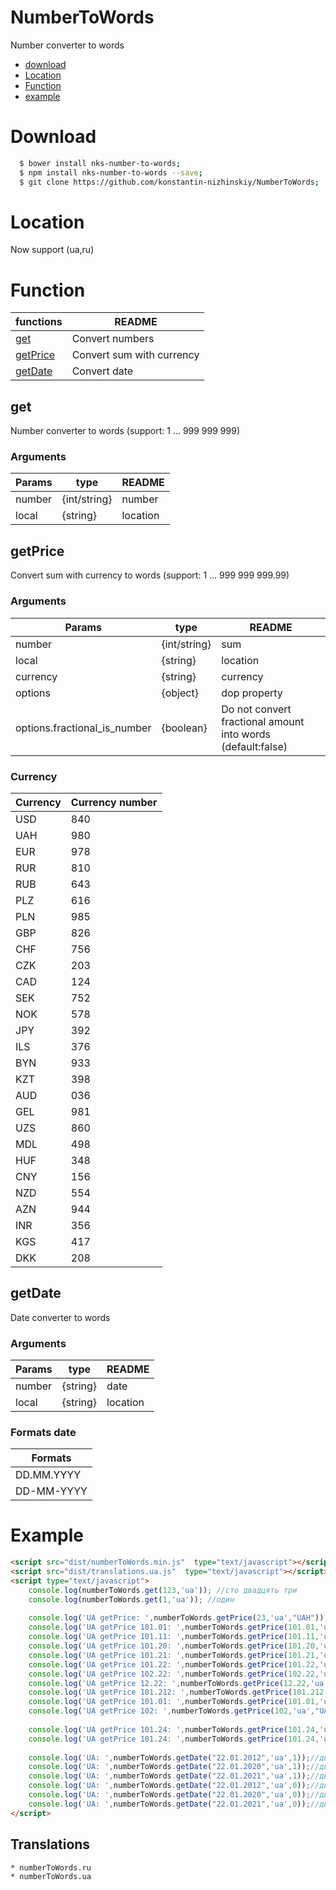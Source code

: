 NumberToWords
===========
Number converter to words

 * [download](#download)
 * [Location](#location)
 * [Function](#function)
 * [example](#example)

# Download

```sh
  $ bower install nks-number-to-words;
  $ npm install nks-number-to-words --save;
  $ git clone https://github.com/konstantin-nizhinskiy/NumberToWords;
```
# Location 

Now support (ua,ru)

# Function 

| functions | README |
| ------ | ------ |
| [get](#get) | Convert numbers |
| [getPrice](#getPrice) | Convert sum with currency  |
| [getDate](#getDate) | Convert date |

## get

Number converter to words (support: 1 ... 999 999 999)

### Arguments

| Params | type | README |
| ------ | ------ | ------ |
| number | {int/string} | number |
| local | {string} | location |

## getPrice

Convert sum with currency to words (support: 1 ... 999 999 999.99)

### Arguments

| Params | type | README |
| ------ | ------ | ------ |
| number | {int/string} | sum |
| local | {string} | location |
| currency | {string} | currency |
| options | {object} | dop property |
| options.fractional_is_number | {boolean} | Do not convert fractional amount into words (default:false) |

### Currency

| Currency | Currency number | 
| ------ | ------ | 
| USD | 840 | 
| UAH | 980 | 
| EUR | 978 | 
| RUR | 810 | 
| RUB | 643 | 
| PLZ | 616 | 
| PLN | 985 | 
| GBP | 826 | 
| CHF | 756 | 
| CZK | 203 | 
| CAD | 124 | 
| SEK | 752 | 
| NOK | 578 | 
| JPY | 392 | 
| ILS | 376 | 
| BYN | 933 | 
| KZT | 398 | 
| AUD | 036 | 
| GEL | 981 | 
| UZS | 860 | 
| MDL | 498 | 
| HUF | 348 | 
| CNY | 156 | 
| NZD | 554 | 
| AZN | 944 | 
| INR | 356 | 
| KGS | 417 | 
| DKK | 208 | 

## getDate

Date converter to words

### Arguments

| Params | type | README |
| ------ | ------ | ------ |
| number | {string} | date |
| local | {string} | location |

### Formats date

| Formats | 
| ------ | 
| DD.MM.YYYY | 
| DD-MM-YYYY | 



# Example
```html
<script src="dist/numberToWords.min.js"  type="text/javascript"></script>
<script src="dist/translations.ua.js"  type="text/javascript"></script>
<script type="text/javascript">
    console.log(numberToWords.get(123,'ua')); //сто двадцять три
    console.log(numberToWords.get(1,'ua')); //один
            
    console.log('UA getPrice: ',numberToWords.getPrice(23,'ua',"UAH"));//UA getPrice:    двадцять три гривні ноль копійок 
    console.log('UA getPrice 101.01: ',numberToWords.getPrice(101.01,'ua',"UAH"));//UA getPrice 101.01:    сто одна гривня одна копійка
    console.log('UA getPrice 101.11: ',numberToWords.getPrice(101.11,'ua',"UAH"));//UA getPrice 101.11:    сто одна гривня одинадцять копійок
    console.log('UA getPrice 101.20: ',numberToWords.getPrice(101.20,'ua',"UAH"));//UA getPrice 101.20:    сто одна гривня двадцять копійок 
    console.log('UA getPrice 101.21: ',numberToWords.getPrice(101.21,'ua',"UAH"));//UA getPrice 101.21:    сто одна гривня двадцять одна копійка
    console.log('UA getPrice 101.22: ',numberToWords.getPrice(101.22,'ua',"UAH"));//UA getPrice 101.22:    сто одна гривня двадцять двi копійки
    console.log('UA getPrice 102.22: ',numberToWords.getPrice(102.22,'ua',"UAH"));//UA getPrice 102.22:    сто двi гривні двадцять двi копійки
    console.log('UA getPrice 12.22: ',numberToWords.getPrice(12.22,'ua',"UAH"));//UA getPrice 12.22:    дванадцять гривень двадцять двi копійки
    console.log('UA getPrice 101.212: ',numberToWords.getPrice(101.212,'ua',"UAH"));//UA getPrice 101.212:    сто одна гривня 212 копійок
    console.log('UA getPrice 101.01: ',numberToWords.getPrice(101.01,'ua',"UAH",{"fractional_is_number":true})); //UA getPrice 101.01:    сто одна гривня 01 копійка
    console.log('UA getPrice 102: ',numberToWords.getPrice(102,'ua',"UAH"));//UA getPrice 102:    сто двi гривні ноль копійок 
    
    console.log('UA getPrice 101.24: ',numberToWords.getPrice(101.24,'ua',"840"));//UA getPrice 101.24:    сто одна долар двадцять чотири цента 
    console.log('UA getPrice 101.24: ',numberToWords.getPrice(101.24,'ua',"USD"));//UA getPrice 101.24:    сто одна долар двадцять чотири цента 
    
    console.log('UA: ',numberToWords.getDate("22.01.2012",'ua',1));//двадцять другого січня двi тисячі дванадцятого року 
    console.log('UA: ',numberToWords.getDate("22.01.2020",'ua',1));//двадцять другого січня двi тисячі двадцятого року 
    console.log('UA: ',numberToWords.getDate("22.01.2021",'ua',1));//двадцять другого січня двi тисячі двадцять першого року 
    console.log('UA: ',numberToWords.getDate("22.01.2012",'ua',0));//двадцять друге січня двi тисячі дванадцятого року 
    console.log('UA: ',numberToWords.getDate("22.01.2020",'ua',0));//двадцять друге січня двi тисячі двадцятого року 
    console.log('UA: ',numberToWords.getDate("22.01.2021",'ua',0));//двадцять друге січня двi тисячі двадцять першого року 
</script>
```

## Translations
    * numberToWords.ru
    * numberToWords.ua